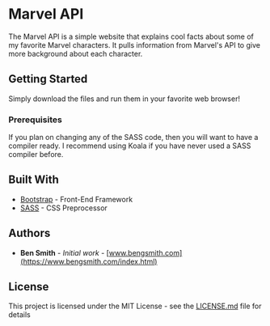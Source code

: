 # Marvel API 

The Marvel API is a simple website that explains cool facts about some of my favorite Marvel characters. It pulls information from Marvel's API to give more background about each character. 

## Getting Started

Simply download the files and run them in your favorite web browser!

### Prerequisites

If you plan on changing any of the SASS code, then you will want to have a compiler ready. I recommend using Koala if you have never used a SASS compiler before. 

## Built With

* [Bootstrap](https://getbootstrap.com/) - Front-End Framework
* [SASS](https://sass-lang.com/) - CSS Preprocessor


## Authors

* **Ben Smith** - *Initial work* - [www.bengsmith.com](https://www.bengsmith.com/index.html)


## License

This project is licensed under the MIT License - see the [LICENSE.md](LICENSE.md) file for details

